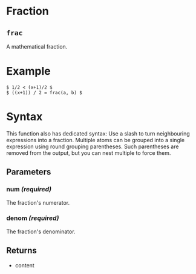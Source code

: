 # Fraction

## `frac`

A mathematical fraction.

# Example
```example
$ 1/2 < (x+1)/2 $
$ ((x+1)) / 2 = frac(a, b) $
```

# Syntax
This function also has dedicated syntax: Use a slash to turn neighbouring
expressions into a fraction. Multiple atoms can be grouped into a single
expression using round grouping parentheses. Such parentheses are removed
from the output, but you can nest multiple to force them.

## Parameters

### num *(required)*

The fraction's numerator.

### denom *(required)*

The fraction's denominator.

## Returns

- content

